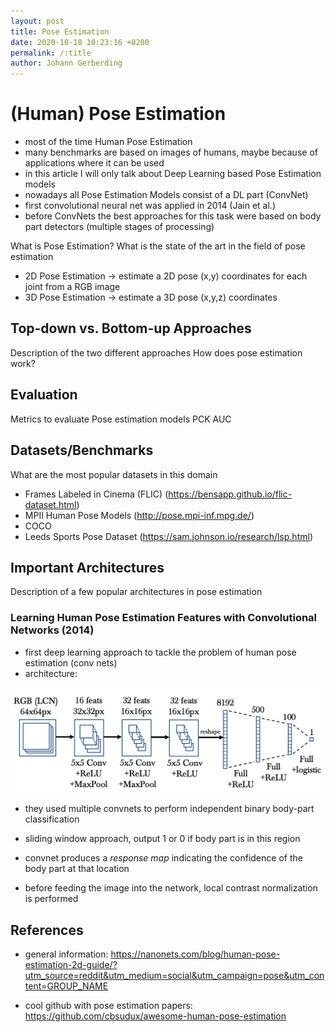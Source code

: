 ```yaml
---
layout: post
title: Pose Estimation
date: 2020-10-18 10:23:16 +0200
permalink: /:title
author: Johann Gerberding
---
```


# (Human) Pose Estimation

- most of the time Human Pose Estimation
- many benchmarks are based on images of humans, maybe because of applications where it can be used
- in this article I will only talk about Deep Learning based Pose Estimation models
- nowadays all Pose Estimation Models consist of a DL part (ConvNet)
- first convolutional neural net was applied in 2014 (Jain et al.)
- before ConvNets the best approaches for this task were based on body part detectors (multiple stages of processing)


What is Pose Estimation?
What is the state of the art in the field of pose estimation

- 2D Pose Estimation -> estimate a 2D pose (x,y) coordinates for each joint from a RGB image
- 3D Pose Estimation -> estimate a 3D pose (x,y,z) coordinates 


## Top-down vs. Bottom-up Approaches

Description of the two different approaches
How does pose estimation work?

## Evaluation

Metrics to evaluate Pose estimation models
PCK
AUC

## Datasets/Benchmarks

What are the most popular datasets in this domain

- Frames Labeled in Cinema (FLIC) (https://bensapp.github.io/flic-dataset.html)
- MPII Human Pose Models (http://pose.mpi-inf.mpg.de/)
- COCO
- Leeds Sports Pose Dataset (https://sam.johnson.io/research/lsp.html)

## Important Architectures

Description of a few popular architectures in pose estimation

### Learning Human Pose Estimation Features with Convolutional Networks (2014)

- first deep learning approach to tackle the problem of human pose estimation (conv nets)
- architecture:

![model architecture of Jain et al. 2014](../assets/imgs/model_architecture_jain_et_al_2014.png)

- they used multiple convnets to perform independent binary body-part classification
- sliding window approach, output 1 or 0 if body part is in this region
- convnet produces a *response map* indicating the confidence of the body part at that location

- before feeding the image into the network, local contrast normalization is performed

## References

- general information: https://nanonets.com/blog/human-pose-estimation-2d-guide/?utm_source=reddit&utm_medium=social&utm_campaign=pose&utm_content=GROUP_NAME

- cool github with pose estimation papers: https://github.com/cbsudux/awesome-human-pose-estimation

